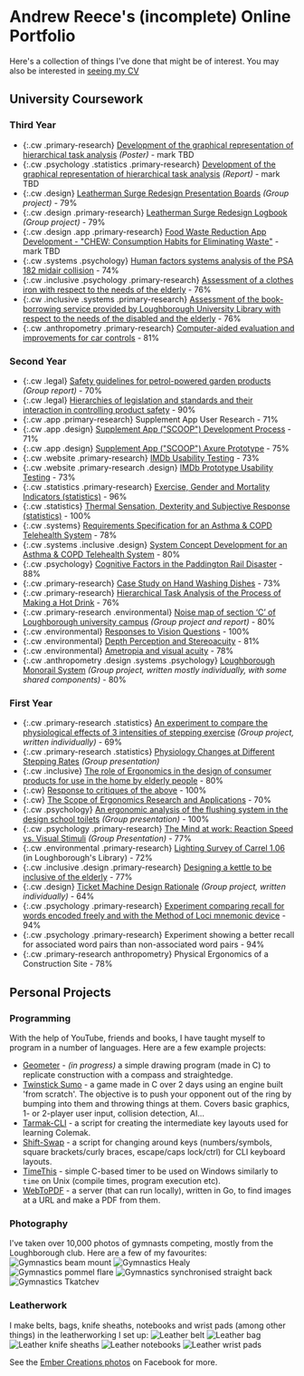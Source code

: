 <link href="style.css" rel="stylesheet"/>

# Andrew Reece's (incomplete) Online Portfolio

Here's a collection of things I've done that might be of interest. You may also be interested in [seeing my CV](docs/Andrew_Reece_CV_2017-06-08.pdf)

## University Coursework

### Third Year
- {:.cw .primary-research}
[Development of the graphical representation of hierarchical task analysis](docs/DSC100_HTA_Poster.pdf) _(Poster)_ - mark TBD
- {:.cw .psychology .statistics .primary-research}
[Development of the graphical representation of hierarchical task analysis](docs/DSC100_HTA_Report.pdf) _(Report)_ - mark TBD
- {:.cw .design}
[Leatherman Surge Redesign Presentation Boards](docs/DSC112_CW1_Presentation_boards.pdf) _(Group project)_ - 79%
- {:.cw .design .primary-research}
[Leatherman Surge Redesign Logbook](docs/DSC112_CW1_Logbook.pdf) _(Group project)_ - 79%
- {:.cw .design .app .primary-research}
[Food Waste Reduction App Development - "CHEW: Consumption Habits for Eliminating Waste"](docs/DSC112_CW2_Boards.pdf) - mark TBD
- {:.cw .systems .psychology}
[Human factors systems analysis of the PSA 182 midair collision](docs/DSC101_PSA_182_MAC.pdf) - 74%
- {:.cw .inclusive .psychology .primary-research}
[Assessment of a clothes iron with respect to the needs of the elderly](docs/DSC114_CW1_Iron_evaluation.pdf) - 76%
- {:.cw .inclusive .systems .primary-research}
[Assessment of the book-borrowing service provided by Loughborough University Library with respect to the needs of the disabled and the elderly](docs/DSC114_CW2_Library_evaluation.pdf) - 76%
- {:.cw .anthropometry .primary-research}
[Computer-aided evaluation and improvements for car controls](docs/DSC017_CAE_Report.pdf) - 81%

### Second Year
- {:.cw .legal}
[Safety guidelines for petrol-powered garden products](docs/DSB120_CW2_Guidance.pdf) _(Group report)_ - 70%
- {:.cw .legal}
[Hierarchies of legislation and standards and their interaction in controlling product safety](docs/DSB120_CW1_Regulations_&_Standards.pdf) - 90%
- {:.cw .app .primary-research}
Supplement App User Research - 71% <!--(TODO: remove identity: DSB119 CW1 User Research)-->
- {:.cw .app .design}
[Supplement App ("SCOOP") Development Process](docs/DSB119_CW2_App_Development.pdf) - 71%
- {:.cw .app .design}
[Supplement App ("SCOOP") Axure Prototype](http://8tz1bh.axshare.com/) - 75%
- {:.cw .website .primary-research}
[IMDb Usability Testing](docs/DSB118_CW1_Usability_Testing.pdf) - 73%
- {:.cw .website .primary-research .design}
[IMDb Prototype Usability Testing](docs/DSB118_CW2_Usability_Prototyping.pdf) - 73%
- {:.cw .statistics .primary-research}
[Exercise, Gender and Mortality Indicators (statistics)](docs/DSB113_Statistics.pdf) - 96%
- {:.cw .statistics}
[Thermal Sensation, Dexterity and Subjective Response (statistics)](docs/DSB112_Further_Statistics.pdf) - 100%
- {:.cw .systems}
[Requirements Specification for an Asthma & COPD Telehealth System](docs/DSB111_CW1_COPD_Requirements.pdf) - 78%
- {:.cw .systems .inclusive .design}
[System Concept Development for an Asthma & COPD Telehealth System](docs/DSB111_CW2_COPD_Development.pdf) - 80%
- {:.cw .psychology}
[Cognitive Factors in the Paddington Rail Disaster](docs/DSB108_Cognitive_Factors_Rail_Crash.pdf) - 88%
- {:.cw .primary-research}
[Case Study on Hand Washing Dishes](docs/DSB106_CW2_Hand_Washing.pdf) - 73%
- {:.cw .primary-research}
[Hierarchical Task Analysis of the Process of Making a Hot Drink](docs/DSB106_CW1_HTA_Hot_Drink.pdf) - 76%
- {:.cw .primary-research .environmental}
[Noise map of section ‘C’ of Loughborough university campus](docs/DSB105_Noise_map_of_campus.pdf) _(Group project and report)_ - 80%
- {:.cw .environmental}
[Responses to Vision Questions](docs/DSB103_Vision_Questions.pdf) - 100%
- {:.cw .environmental}
[Depth Perception and Stereoacuity](docs/DSB103_Depth_perception_and_Stereopsis.pdf) - 81%
- {:.cw .environmental}
[Ametropia and visual acuity](docs/DSB103_Ametropia_and_visual_acuity.pdf) - 78%
- {:.cw .anthropometry .design .systems .psychology}
[Loughborough Monorail System](docs/DSB102_Loughborough_Monorail_Report.pdf) _(Group project, written mostly individually, with some shared components)_ - 80%

### First Year
- {:.cw .primary-research .statistics}
[An experiment to compare the physiological effects of 3 intensities of stepping exercise](docs/DSA113_Stepping_Physiology_Report.pdf) _(Group project, written individually)_ - 69%
- {:.cw .primary-research .statistics}
[Physiology Changes at Different Stepping Rates](docs/DSA113_Stepping_Physiology_Presentation.pdf) _(Group presentation)_
- {:.cw .inclusive}
[The role of Ergonomics in the design of consumer products for use in the home by elderly people](docs/DSA111_Ergonomics_for_the_Elderly.pdf) - 80%
- {:.cw}
[Response to critiques of the above](docs/DSA111_Response_to_Critiques.pdf) - 100%
- {:.cw}
[The Scope of Ergonomics Research and Applications](docs/DSA105_Scope_of_Ergonomics.pdf) - 70%
- {:.cw .psychology}
[An ergonomic analysis of the flushing system in the design school toilets](docs/DSA105_Flush_Presentation.pdf) _(Group presentation)_ - 100%
- {:.cw .psychology .primary-research}
[The Mind at work: Reaction Speed vs. Visual Stimuli](docs/DSA114_Experiment_Presentation.pdf) _(Group Presentation)_ - 77%
- {:.cw .environmental .primary-research}
[Lighting Survey of Carrel 1.06](docs/DSA104_Lighting_Survey.pdf) (in Loughborough's Library) - 72%
- {:.cw .inclusive .design .primary-research}
[Designing a kettle to be inclusive of the elderly](docs/DSA102_Inclusive_Kettle.pdf) - 77%
- {:.cw .design}
[Ticket Machine Design Rationale](docs/DSA101_Ticket_Machine_Rationale.pdf) _(Group project, written individually)_ - 64%
- {:.cw .psychology .primary-research}
[Experiment comparing recall for words encoded freely and with the Method of Loci mnemonic device](docs/PSA310_Method_Of_Loci.pdf) - 94%
- {:.cw .psychology .primary-research}
Experiment showing a better recall for associated word pairs than non-associated word pairs - 94%
- {:.cw .primary-research anthropometry}
Physical Ergonomics of a Construction Site - 78%


## Personal Projects

### Programming
With the help of YouTube, friends and books, I have taught myself to program in a number of languages. Here are a few example projects:
- [Geometer](https://github.com/azmr/geometer) - *(in progress)* a simple drawing program (made in C) to replicate construction with a compass and straightedge.
- [Twinstick Sumo](https://github.com/azmr/twinstick-sumo) - a game made in C over 2 days using an engine built 'from scratch'. The objective is to push your opponent out of the ring by bumping into them and throwing things at them. Covers basic graphics, 1- or 2-player user input, collision detection, AI...
- [Tarmak-CLI](https://github.com/azmr/tarmak-cli) - a script for creating the intermediate key layouts used for learning Colemak.
- [Shift-Swap](https://github.com/azmr/shift-swap) - a script for changing around keys (numbers/symbols, square brackets/curly braces, escape/caps lock/ctrl) for CLI keyboard layouts.
- [TimeThis](https://github.com/azmr/timethis) - simple C-based timer to be used on Windows similarly to `time` on Unix (compile times, program execution etc).
- [WebToPDF](https://github.com/azmr/webtopdf) - a server (that can run locally), written in Go, to find images at a URL and make a PDF from them.

### Photography
I've taken over 10,000 photos of gymnasts competing, mostly from the Loughborough club. Here are a few of my favourites:
![Gymnastics beam mount](img/Gym2.jpg)
![Gymnastics Healy](img/Gym3.jpg)
![Gymnastics pommel flare](img/Gym4.jpg)
![Gymnastics synchronised straight back](img/Gym5.jpg)
![Gymnastics Tkatchev](img/Gym1.jpg)

### Leatherwork
I make belts, bags, knife sheaths, notebooks and wrist pads (among other things) in the leatherworking I set up:
![Leather belt](img/Leather1.jpg)
![Leather bag](img/Leather2.jpg)
![Leather knife sheaths](img/Leather3.jpg)
![Leather notebooks](img/Leather4.jpg)
![Leather wrist pads](img/Leather5.jpg)

See the [Ember Creations photos](https://www.facebook.com/embercreations/photos/) on Facebook for more.

<script src="js/tags.js">
